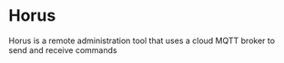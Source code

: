 # Horus
Horus is a remote administration tool that uses a cloud MQTT broker to send and receive commands
